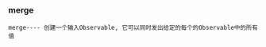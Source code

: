 ### merge

`merge---- 创建一个输入Observable, 它可以同时发出给定的每个的Observable中的所有值`

<code src="../../code/operators/combination/merge.tsx"></code>
